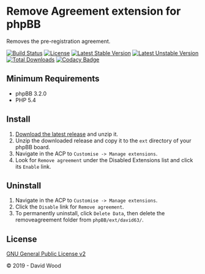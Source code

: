 # Remove Agreement extension for phpBB

Removes the pre-registration agreement.

[![Build Status](https://travis-ci.com/david63/removeagreement.svg?branch=master)](https://travis-ci.com/david63/removeagreement)
[![License](https://poser.pugx.org/david63/removeagreement/license)](https://packagist.org/packages/david63/removeagreement)
[![Latest Stable Version](https://poser.pugx.org/david63/removeagreement/v/stable)](https://packagist.org/packages/david63/removeagreement)
[![Latest Unstable Version](https://poser.pugx.org/david63/removeagreement/v/unstable)](https://packagist.org/packages/david63/removeagreement)
[![Total Downloads](https://poser.pugx.org/david63/removeagreement/downloads)](https://packagist.org/packages/david63/removeagreement)
[![Codacy Badge](https://api.codacy.com/project/badge/Grade/70121ab0eb79407da920cf37aa4f2962)](https://www.codacy.com/manual/david63/removeagreement?utm_source=github.com&amp;utm_medium=referral&amp;utm_content=david63/removeagreement&amp;utm_campaign=Badge_Grade)

## Minimum Requirements
* phpBB 3.2.0
* PHP 5.4

## Install
1. [Download the latest release](https://github.com/david63/removeagreement/archive/3.2.zip) and unzip it.
2. Unzip the downloaded release and copy it to the `ext` directory of your phpBB board.
3. Navigate in the ACP to `Customise -> Manage extensions`.
4. Look for `Remove agreement` under the Disabled Extensions list and click its `Enable` link.

## Uninstall
1. Navigate in the ACP to `Customise -> Manage extensions`.
2. Click the `Disable` link for `Remove agreement`.
3. To permanently uninstall, click `Delete Data`, then delete the removeagreement folder from `phpBB/ext/david63/`.

## License
[GNU General Public License v2](http://opensource.org/licenses/GPL-2.0)

© 2019 - David Wood